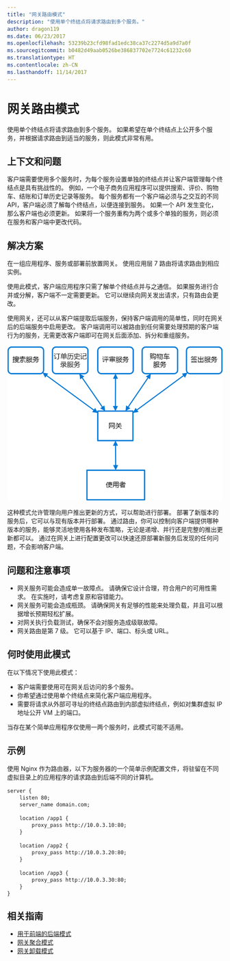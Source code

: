 ```yaml
---
title: "网关路由模式"
description: "使用单个终结点将请求路由到多个服务。"
author: dragon119
ms.date: 06/23/2017
ms.openlocfilehash: 53239b23cfd98fad1edc38ca37c2274d5a9d7a0f
ms.sourcegitcommit: b0482d49aab0526be386837702e7724c61232c60
ms.translationtype: HT
ms.contentlocale: zh-CN
ms.lasthandoff: 11/14/2017
---
```

# <a name="gateway-routing-pattern"></a>网关路由模式

使用单个终结点将请求路由到多个服务。 如果希望在单个终结点上公开多个服务，并根据请求路由到适当的服务，则此模式非常有用。

## <a name="context-and-problem"></a>上下文和问题

客户端需要使用多个服务时，为每个服务设置单独的终结点并让客户端管理每个终结点是具有挑战性的。 例如，一个电子商务应用程序可以提供搜索、评价、购物车、结账和订单历史记录等服务。 每个服务都有一个客户端必须与之交互的不同 API，客户端必须了解每个终结点，以便连接到服务。 如果一个 API 发生变化，那么客户端也必须更新。 如果将一个服务重构为两个或多个单独的服务，则必须在服务和客户端中更改代码。

## <a name="solution"></a>解决方案

在一组应用程序、服务或部署前放置网关。 使用应用层 7 路由将请求路由到相应实例。

使用此模式，客户端应用程序只需了解单个终结点并与之通信。 如果服务进行合并或分解，客户端不一定需要更新。 它可以继续向网关发出请求，只有路由会更改。

使用网关，还可以从客户端提取后端服务，保持客户端调用的简单性，同时在网关后的后端服务中启用更改。 客户端调用可以被路由到任何需要处理预期的客户端行为的服务，无需更改客户端即可在网关后面添加、拆分和重组服务。

![](./_images/gateway-routing.png)
 
这种模式允许管理向用户推出更新的方式，可以帮助进行部署。 部署了新版本的服务后，它可以与现有版本并行部署。 通过路由，你可以控制向客户端提供哪种版本的服务，能够灵活地使用各种发布策略，无论是递增、并行还是完整的推出更新都可以。 通过在网关上进行配置更改可以快速还原部署新服务后发现的任何问题，不会影响客户端。

## <a name="issues-and-considerations"></a>问题和注意事项

- 网关服务可能会造成单一故障点。 请确保它设计合理，符合用户的可用性需求。 在实施时，请考虑复原和容错能力。
- 网关服务可能会造成瓶颈。 请确保网关有足够的性能来处理负载，并且可以根据增长预期轻松扩展。
- 对网关执行负载测试，确保不会对服务造成级联故障。
- 网关路由是第 7 级。 它可以基于 IP、端口、标头或 URL。

## <a name="when-to-use-this-pattern"></a>何时使用此模式

在以下情况下使用此模式：

- 客户端需要使用可在网关后访问的多个服务。
- 你希望通过使用单个终结点来简化客户端应用程序。
- 需要将请求从外部可寻址的终结点路由到内部虚拟终结点，例如对集群虚拟 IP 地址公开 VM 上的端口。

当存在某个简单应用程序仅使用一两个服务时，此模式可能不适用。

## <a name="example"></a>示例

使用 Nginx 作为路由器，以下为服务器的一个简单示例配置文件，将驻留在不同虚拟目录上的应用程序的请求路由到后端不同的计算机。

```
server {
    listen 80;
    server_name domain.com;

    location /app1 {
        proxy_pass http://10.0.3.10:80;
    }

    location /app2 {
        proxy_pass http://10.0.3.20:80;
    }

    location /app3 {
        proxy_pass http://10.0.3.30:80;
    }
}
```

## <a name="related-guidance"></a>相关指南

- [用于前端的后端模式](./backends-for-frontends.md)
- [网关聚合模式](./gateway-aggregation.md)
- [网关卸载模式](./gateway-offloading.md)



